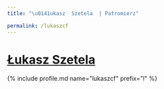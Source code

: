 ```yaml
---
title: "\u0141ukasz  Szetela  | Patromierz"

permalink: /lukaszcf
---
```


# [Łukasz  Szetela ](https://patronite.pl/lukaszcf)

{% include profile.md name="lukaszcf" prefix="l" %}
